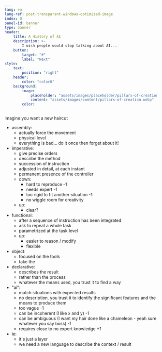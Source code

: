 ```yaml
---
lang: en
lang-ref: post-transparent-windows-optimized-image
index: 0
panel-id: banner
type: banner
header:
    title: A History of AI
    description: >-
        I wish people would stop talking about AI...
    button:
        target: "#"
        label: "Next"
style:
    text:
        position: "right"
    header:
        color: "color0"
    background:
        image:
            placeholder: "assets/images/placeholder/pillars-of-creation.webp"
            content: "assets/images/content/pillars-of-creation.webp"
        color:
---
```

imagine you want a new haircut

- assembly:
  - actually force the movement
  - physical level
  - everything is bad... do it once then forget about it!
- imperative:
  - give precise orders
  - describe the method
  - succession of instruction
  - adjusted in detail, at each instant
  - permanent presence of the controller
  - down:
    - hard to reproduce -1
    - needs expert -1
    - too rigid to fit another situation -1
    - no wiggle room for creativity
  - up:
    - clear?
- functional:
  - after a sequence of instruction has been integrated
  - ask to repeat a whole task
  - parametrized at the task level
  - up:
    - easier to reason / modify
    - flexible
- object:
  - focused on the tools
  - take the  
- declarative:
  - describes the result
  - rather than the process
  - whatever the means used, you trust it to find a way 
- "ai":
  - match situations with expected results
  - no description, you trust it to identify the significant features and the means to produce them
  - too vague -1
  - can be incoherent (I like x and y) -1
  - can be ambiguous (I want my hair done like a chameleon - yeah sure whatever you say boss) -1
  - requires close to no expert knowledge +1
- ie:
  - it's just a layer
  - we need a new language to describe the context / result
